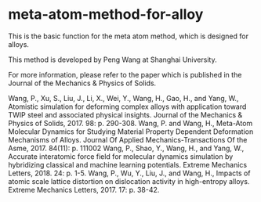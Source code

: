 # meta-atom-method-for-alloy
This is the basic function for the meta atom method, which is designed for alloys.

This method is developed by Peng Wang at Shanghai University.

For more information, please refer to the paper which is published in the Journal of the Mechanics & Physics of Solids.

Wang, P., Xu, S., Liu, J., Li, X., Wei, Y., Wang, H., Gao, H., and Yang, W., Atomistic simulation for deforming complex alloys with application toward TWIP steel and associated physical insights. Journal of the Mechanics & Physics of Solids, 2017. 98: p. 290-308.
Wang, P. and Wang, H., Meta-Atom Molecular Dynamics for Studying Material Property Dependent Deformation Mechanisms of Alloys. Journal Of Applied Mechanics-Transactions Of the Asme, 2017. 84(11): p. 111002
Wang, P., Shao, Y., Wang, H., and Yang, W., Accurate interatomic force field for molecular dynamics simulation by hybridizing classical and machine learning potentials. Extreme Mechanics Letters, 2018. 24: p. 1-5.
Wang, P., Wu, Y., Liu, J., and Wang, H., Impacts of atomic scale lattice distortion on dislocation activity in high-entropy alloys. Extreme Mechanics Letters, 2017. 17: p. 38-42.
